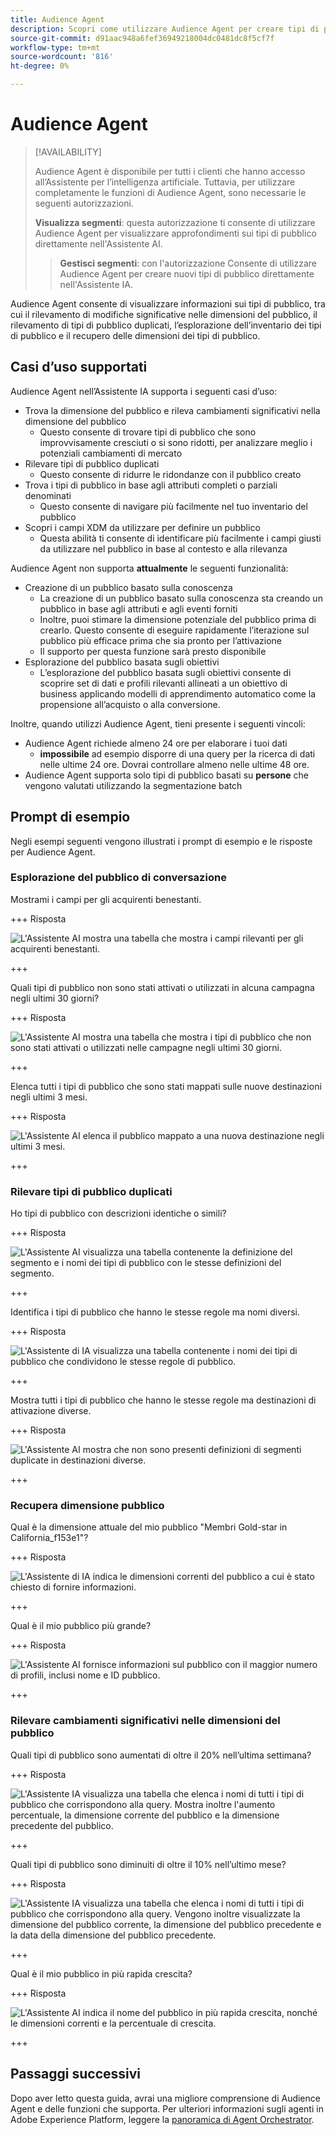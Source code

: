```yaml
---
title: Audience Agent
description: Scopri come utilizzare Audience Agent per creare tipi di pubblico, visualizzarne le modifiche, rilevare tipi di pubblico duplicati e visualizzarne le informazioni.
source-git-commit: d91aac948a6fef36949218004dc0481dc8f5cf7f
workflow-type: tm+mt
source-wordcount: '816'
ht-degree: 0%

---
```



# Audience Agent

>[!AVAILABILITY]
>
>Audience Agent è disponibile per tutti i clienti che hanno accesso all’Assistente per l’intelligenza artificiale. Tuttavia, per utilizzare completamente le funzioni di Audience Agent, sono necessarie le seguenti autorizzazioni.
>
>**Visualizza segmenti**: questa autorizzazione ti consente di utilizzare Audience Agent per visualizzare approfondimenti sui tipi di pubblico direttamente nell&#39;Assistente AI.
>>**Gestisci segmenti**: con l&#39;autorizzazione Consente di utilizzare Audience Agent per creare nuovi tipi di pubblico direttamente nell&#39;Assistente IA.

Audience Agent consente di visualizzare informazioni sui tipi di pubblico, tra cui il rilevamento di modifiche significative nelle dimensioni del pubblico, il rilevamento di tipi di pubblico duplicati, l’esplorazione dell’inventario dei tipi di pubblico e il recupero delle dimensioni dei tipi di pubblico.

## Casi d’uso supportati

Audience Agent nell’Assistente IA supporta i seguenti casi d’uso:

- Trova la dimensione del pubblico e rileva cambiamenti significativi nella dimensione del pubblico
   - Questo consente di trovare tipi di pubblico che sono improvvisamente cresciuti o si sono ridotti, per analizzare meglio i potenziali cambiamenti di mercato
- Rilevare tipi di pubblico duplicati
   - Questo consente di ridurre le ridondanze con il pubblico creato
- Trova i tipi di pubblico in base agli attributi completi o parziali denominati
   - Questo consente di navigare più facilmente nel tuo inventario del pubblico
- Scopri i campi XDM da utilizzare per definire un pubblico
   - Questa abilità ti consente di identificare più facilmente i campi giusti da utilizzare nel pubblico in base al contesto e alla rilevanza

Audience Agent non supporta **attualmente** le seguenti funzionalità:

- Creazione di un pubblico basato sulla conoscenza
   - La creazione di un pubblico basato sulla conoscenza sta creando un pubblico in base agli attributi e agli eventi forniti
   - Inoltre, puoi stimare la dimensione potenziale del pubblico prima di crearlo. Questo consente di eseguire rapidamente l’iterazione sul pubblico più efficace prima che sia pronto per l’attivazione
   - Il supporto per questa funzione sarà presto disponibile
- Esplorazione del pubblico basata sugli obiettivi
   - L’esplorazione del pubblico basata sugli obiettivi consente di scoprire set di dati e profili rilevanti allineati a un obiettivo di business applicando modelli di apprendimento automatico come la propensione all’acquisto o alla conversione.

Inoltre, quando utilizzi Audience Agent, tieni presente i seguenti vincoli:

- Audience Agent richiede almeno 24 ore per elaborare i tuoi dati
   - **impossibile** ad esempio disporre di una query per la ricerca di dati nelle ultime 24 ore. Dovrai controllare almeno nelle ultime 48 ore.
- Audience Agent supporta solo tipi di pubblico basati su **persone** che vengono valutati utilizzando la segmentazione batch

## Prompt di esempio

Negli esempi seguenti vengono illustrati i prompt di esempio e le risposte per Audience Agent.

### Esplorazione del pubblico di conversazione

Mostrami i campi per gli acquirenti benestanti.

+++ Risposta

![L&#39;Assistente AI mostra una tabella che mostra i campi rilevanti per gli acquirenti benestanti.](./images/audience/affluent-buyers.png)

+++

Quali tipi di pubblico non sono stati attivati o utilizzati in alcuna campagna negli ultimi 30 giorni?

+++ Risposta

![L&#39;Assistente AI mostra una tabella che mostra i tipi di pubblico che non sono stati attivati o utilizzati nelle campagne negli ultimi 30 giorni.](./images/audience/not-activated.png)

+++

Elenca tutti i tipi di pubblico che sono stati mappati sulle nuove destinazioni negli ultimi 3 mesi.

+++ Risposta

![L&#39;Assistente AI elenca il pubblico mappato a una nuova destinazione negli ultimi 3 mesi.](./images/audience/new-destination.png)

+++

### Rilevare tipi di pubblico duplicati

Ho tipi di pubblico con descrizioni identiche o simili?

+++ Risposta

![L&#39;Assistente AI visualizza una tabella contenente la definizione del segmento e i nomi dei tipi di pubblico con le stesse definizioni del segmento.](./images/audience/similar-descriptions.png)

+++

Identifica i tipi di pubblico che hanno le stesse regole ma nomi diversi.

+++ Risposta

![L&#39;Assistente di IA visualizza una tabella contenente i nomi dei tipi di pubblico che condividono le stesse regole di pubblico.](./images/audience/same-rules-different-names.png)

+++

Mostra tutti i tipi di pubblico che hanno le stesse regole ma destinazioni di attivazione diverse.

+++ Risposta

![L&#39;Assistente AI mostra che non sono presenti definizioni di segmenti duplicate in destinazioni diverse.](./images/audience/same-rules-different-destinations.png)

+++

### Recupera dimensione pubblico

Qual è la dimensione attuale del mio pubblico &quot;Membri Gold-star in California_f153e1&quot;?

+++ Risposta

![L&#39;Assistente di IA indica le dimensioni correnti del pubblico a cui è stato chiesto di fornire informazioni.](./images/audience/current-size.png)

+++

Qual è il mio pubblico più grande?

+++ Risposta

![L&#39;Assistente AI fornisce informazioni sul pubblico con il maggior numero di profili, inclusi nome e ID pubblico.](./images/audience/largest-audience.png)

+++

### Rilevare cambiamenti significativi nelle dimensioni del pubblico

Quali tipi di pubblico sono aumentati di oltre il 20% nell’ultima settimana?

+++ Risposta

![L&#39;Assistente IA visualizza una tabella che elenca i nomi di tutti i tipi di pubblico che corrispondono alla query. Mostra inoltre l&#39;aumento percentuale, la dimensione corrente del pubblico e la dimensione precedente del pubblico.](./images/audience/increase-past-week.png)

+++

Quali tipi di pubblico sono diminuiti di oltre il 10% nell’ultimo mese?

+++ Risposta

![L&#39;Assistente IA visualizza una tabella che elenca i nomi di tutti i tipi di pubblico che corrispondono alla query. Vengono inoltre visualizzate la dimensione del pubblico corrente, la dimensione del pubblico precedente e la data della dimensione del pubblico precedente.](./images/audience/decrease-month.png)

+++

Qual è il mio pubblico in più rapida crescita?

+++ Risposta

![L&#39;Assistente AI indica il nome del pubblico in più rapida crescita, nonché le dimensioni correnti e la percentuale di crescita.](./images/audience/fastest-growing.png)

+++

## Passaggi successivi

Dopo aver letto questa guida, avrai una migliore comprensione di Audience Agent e delle funzioni che supporta. Per ulteriori informazioni sugli agenti in Adobe Experience Platform, leggere la [panoramica di Agent Orchestrator](./agent-orchestrator.md).
